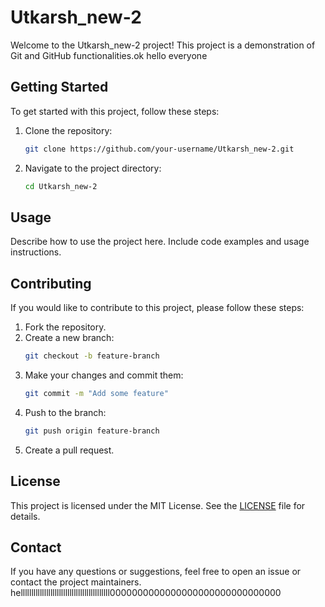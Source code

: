 # Utkarsh_new-2

Welcome to the Utkarsh_new-2 project! This project is a demonstration of Git and GitHub functionalities.ok
hello everyone

## Getting Started

To get started with this project, follow these steps:

1. Clone the repository:
    ```sh
    git clone https://github.com/your-username/Utkarsh_new-2.git
    ```
2. Navigate to the project directory:
    ```sh
    cd Utkarsh_new-2
    ```

## Usage

Describe how to use the project here. Include code examples and usage instructions.

## Contributing

If you would like to contribute to this project, please follow these steps:

1. Fork the repository.
2. Create a new branch:
    ```sh
    git checkout -b feature-branch
    ```
3. Make your changes and commit them:
    ```sh
    git commit -m "Add some feature"
    ```
4. Push to the branch:
    ```sh
    git push origin feature-branch
    ```
5. Create a pull request.

## License

This project is licensed under the MIT License. See the [LICENSE](LICENSE) file for details.

## Contact

If you have any questions or suggestions, feel free to open an issue or contact the project maintainers.
hellllllllllllllllllllllllllllllllllllllllll0000000000000000000000000000000
